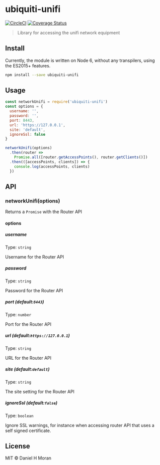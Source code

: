 # ubiquiti-unifi
[![CircleCI](https://circleci.com/gh/danielheth/ubiquiti-unifi.svg?style=svg)](https://circleci.com/gh/danielheth/ubiquiti-unifi) [![Coverage Status](https://coveralls.io/repos/github/danielheth/ubiquiti-unifi/badge.svg)](https://coveralls.io/github/danielheth/ubiquiti-unifi)

> Library for accessing the unifi network equipment


## Install

Currently, the module is written on Node 6, without any transpilers, using the
ES2015+ features.

``` sh
npm install --save ubiquiti-unifi
```

## Usage

``` javascript
const networkUnifi = require('ubiquiti-unifi')
const options = {
  username: '',
  password: '',
  port: 8443,
  url: 'https://127.0.0.1',
  site: 'default',
  ignoreSsl: false
}

networkUnifi(options)
  .then(router =>
    Promise.all([router.getAccessPoints(), router.getClients()])
  .then(([accessPoints, clients]) => {
    console.log(accessPoints, clients)
  })
```

## API

### networkUnifi(options)

Returns a `Promise` with the Router API

#### options

##### username

Type: `string`

Username for the Router API

##### password

Type: `string`

Password for the Router API


##### port (default:`8443`)

Type: `number`

Port for the Router API


##### url (default:`https://127.0.0.1`)

Type: `string`

URL for the Router API

##### site (default:`default`)

Type: `string`

The site setting for the Router API

##### ignoreSsl (default:`false`)

Type: `boolean`

Ignore SSL warnings, for instance when accessing router API that uses a self signed certificate.

## License

MIT © Daniel H Moran
